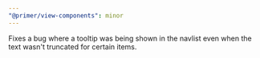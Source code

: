 ```yaml
---
"@primer/view-components": minor
---
```


Fixes a bug where a tooltip was being shown in the navlist even when the text wasn't truncated for certain items.
